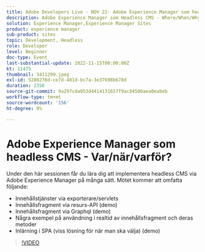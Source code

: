 ```yaml
---
title: Adobe Developers Live - NOV 22- Adobe Experience Manager som headless CMS - Var/när/varför?
description: Adobe Experience Manager som Headless CMS - Where/When/Why?Under den här sessionen får du lära dig att implementera headless CMS via Adobe Experience Manager på många sätt. Den här sessionen kommer att omfatta följande - Innehållstjänster via exporterare/servrar - Innehållsfragment via resurs-API (demo) Innehållsfragment via Graphql (demo) Vissa användningsfall i realtid om användning av innehållsfragment och deras metoder SPA Redigerarens varningar (Viss lösningsstrategi när man ska välja) (demo)
solution: Experience Manager,Experience Manager Sites
product: experience manager
sub-product: sites
topic: Development, Headless
role: Developer
level: Beginner
doc-type: Event
last-substantial-update: 2022-11-15T00:00:00Z
kt: 11475
thumbnail: 3411299.jpeg
exl-id: 5280276d-ce7d-401d-bc7a-3e37698b678d
duration: 2356
source-git-commit: 9a297cda953d4414131657f9ac84580aea0eabeb
workflow-type: tm+mt
source-wordcount: '156'
ht-degree: 0%

---
```


# Adobe Experience Manager som headless CMS - Var/när/varför?

Under den här sessionen får du lära dig att implementera headless CMS via Adobe Experience Manager på många sätt. Mötet kommer att omfatta följande:

* Innehållstjänster via exporterare/servlets
* Innehållsfragment via resurs-API (demo)
* Innehållsfragment via Graphql (demo)
* Några exempel på användning i realtid av innehållsfragment och deras metoder
* Inlärning i SPA (viss lösning för när man ska välja) (demo)

>[!VIDEO](https://video.tv.adobe.com/v/3411299/?quality=12&learn=on)
